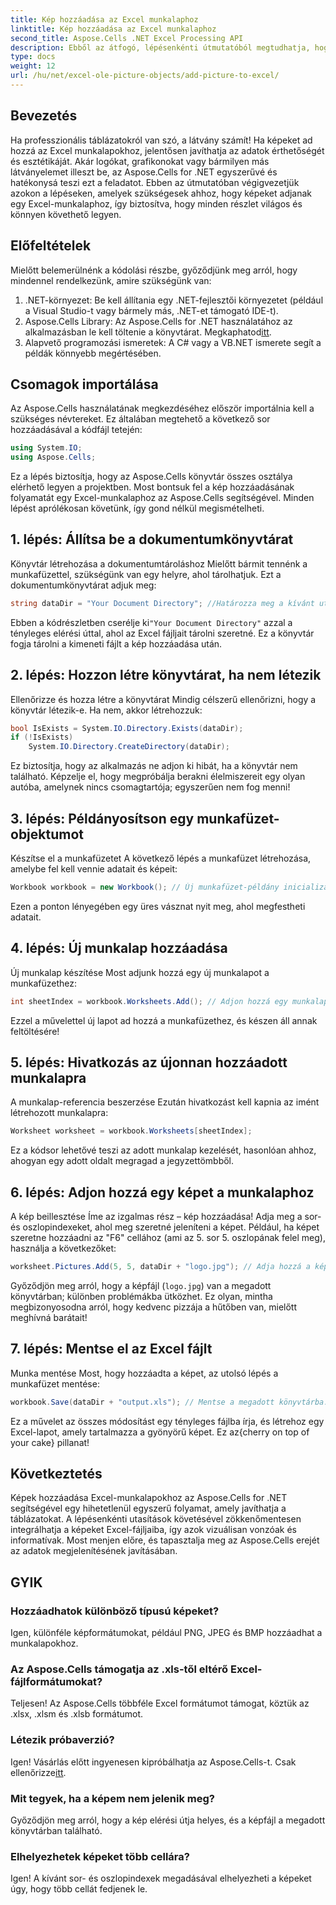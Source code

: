 ```yaml
---
title: Kép hozzáadása az Excel munkalaphoz
linktitle: Kép hozzáadása az Excel munkalaphoz
second_title: Aspose.Cells .NET Excel Processing API
description: Ebből az átfogó, lépésenkénti útmutatóból megtudhatja, hogyan adhat hozzá egyszerűen képeket Excel-munkalapokhoz az Aspose.Cells for .NET segítségével. Javítsa ki táblázatait.
type: docs
weight: 12
url: /hu/net/excel-ole-picture-objects/add-picture-to-excel/
---
```

## Bevezetés
Ha professzionális táblázatokról van szó, a látvány számít! Ha képeket ad hozzá az Excel munkalapokhoz, jelentősen javíthatja az adatok érthetőségét és esztétikáját. Akár logókat, grafikonokat vagy bármilyen más látványelemet illeszt be, az Aspose.Cells for .NET egyszerűvé és hatékonysá teszi ezt a feladatot. Ebben az útmutatóban végigvezetjük azokon a lépéseken, amelyek szükségesek ahhoz, hogy képeket adjanak egy Excel-munkalaphoz, így biztosítva, hogy minden részlet világos és könnyen követhető legyen.
## Előfeltételek
Mielőtt belemerülnénk a kódolási részbe, győződjünk meg arról, hogy mindennel rendelkezünk, amire szükségünk van:
1. .NET-környezet: Be kell állítania egy .NET-fejlesztői környezetet (például a Visual Studio-t vagy bármely más, .NET-et támogató IDE-t).
2.  Aspose.Cells Library: Az Aspose.Cells for .NET használatához az alkalmazásban le kell töltenie a könyvtárat. Megkaphatod[itt](https://releases.aspose.com/cells/net/).
3. Alapvető programozási ismeretek: A C# vagy a VB.NET ismerete segít a példák könnyebb megértésében.
## Csomagok importálása
Az Aspose.Cells használatának megkezdéséhez először importálnia kell a szükséges névtereket. Ez általában megtehető a következő sor hozzáadásával a kódfájl tetején:
```csharp
using System.IO;
using Aspose.Cells;
```
Ez a lépés biztosítja, hogy az Aspose.Cells könyvtár összes osztálya elérhető legyen a projektben.
Most bontsuk fel a kép hozzáadásának folyamatát egy Excel-munkalaphoz az Aspose.Cells segítségével. Minden lépést aprólékosan követünk, így gond nélkül megismételheti.
## 1. lépés: Állítsa be a dokumentumkönyvtárat
Könyvtár létrehozása a dokumentumtároláshoz
Mielőtt bármit tennénk a munkafüzettel, szükségünk van egy helyre, ahol tárolhatjuk. Ezt a dokumentumkönyvtárat adjuk meg:
```csharp
string dataDir = "Your Document Directory"; //Határozza meg a kívánt utat.
```
 Ebben a kódrészletben cserélje ki`"Your Document Directory"` azzal a tényleges elérési úttal, ahol az Excel fájljait tárolni szeretné. Ez a könyvtár fogja tárolni a kimeneti fájlt a kép hozzáadása után.
## 2. lépés: Hozzon létre könyvtárat, ha nem létezik
Ellenőrizze és hozza létre a könyvtárat
Mindig célszerű ellenőrizni, hogy a könyvtár létezik-e. Ha nem, akkor létrehozzuk:
```csharp
bool IsExists = System.IO.Directory.Exists(dataDir);
if (!IsExists)
    System.IO.Directory.CreateDirectory(dataDir);
```
Ez biztosítja, hogy az alkalmazás ne adjon ki hibát, ha a könyvtár nem található. Képzelje el, hogy megpróbálja berakni élelmiszereit egy olyan autóba, amelynek nincs csomagtartója; egyszerűen nem fog menni!
## 3. lépés: Példányosítson egy munkafüzet-objektumot
Készítse el a munkafüzetet
A következő lépés a munkafüzet létrehozása, amelybe fel kell vennie adatait és képeit:
```csharp
Workbook workbook = new Workbook(); // Új munkafüzet-példány inicializálása.
```
Ezen a ponton lényegében egy üres vásznat nyit meg, ahol megfestheti adatait.
## 4. lépés: Új munkalap hozzáadása
Új munkalap készítése
Most adjunk hozzá egy új munkalapot a munkafüzethez:
```csharp
int sheetIndex = workbook.Worksheets.Add(); // Adjon hozzá egy munkalapot, és szerezze be az indexét.
```
Ezzel a művelettel új lapot ad hozzá a munkafüzethez, és készen áll annak feltöltésére!
## 5. lépés: Hivatkozás az újonnan hozzáadott munkalapra
A munkalap-referencia beszerzése
Ezután hivatkozást kell kapnia az imént létrehozott munkalapra:
```csharp
Worksheet worksheet = workbook.Worksheets[sheetIndex];
```
Ez a kódsor lehetővé teszi az adott munkalap kezelését, hasonlóan ahhoz, ahogyan egy adott oldalt megragad a jegyzettömbből.
## 6. lépés: Adjon hozzá egy képet a munkalaphoz
A kép beillesztése
Íme az izgalmas rész – kép hozzáadása! Adja meg a sor- és oszlopindexeket, ahol meg szeretné jeleníteni a képet. Például, ha képet szeretne hozzáadni az "F6" cellához (ami az 5. sor 5. oszlopának felel meg), használja a következőket:
```csharp
worksheet.Pictures.Add(5, 5, dataDir + "logo.jpg"); // Adja hozzá a képet.
```
Győződjön meg arról, hogy a képfájl (`logo.jpg`) van a megadott könyvtárban; különben problémákba ütközhet. Ez olyan, mintha megbizonyosodna arról, hogy kedvenc pizzája a hűtőben van, mielőtt meghívná barátait!
## 7. lépés: Mentse el az Excel fájlt
Munka mentése
Most, hogy hozzáadta a képet, az utolsó lépés a munkafüzet mentése:
```csharp
workbook.Save(dataDir + "output.xls"); // Mentse a megadott könyvtárba.
```
 Ez a művelet az összes módosítást egy tényleges fájlba írja, és létrehoz egy Excel-lapot, amely tartalmazza a gyönyörű képet. Ez az{cherry on top of your cake} pillanat!
## Következtetés
Képek hozzáadása Excel-munkalapokhoz az Aspose.Cells for .NET segítségével egy hihetetlenül egyszerű folyamat, amely javíthatja a táblázatokat. A lépésenkénti utasítások követésével zökkenőmentesen integrálhatja a képeket Excel-fájljaiba, így azok vizuálisan vonzóak és informatívak. Most menjen előre, és tapasztalja meg az Aspose.Cells erejét az adatok megjelenítésének javításában.
## GYIK
### Hozzáadhatok különböző típusú képeket?
Igen, különféle képformátumokat, például PNG, JPEG és BMP hozzáadhat a munkalapokhoz.
### Az Aspose.Cells támogatja az .xls-től eltérő Excel-fájlformátumokat?
Teljesen! Az Aspose.Cells többféle Excel formátumot támogat, köztük az .xlsx, .xlsm és .xlsb formátumot.
### Létezik próbaverzió?
Igen! Vásárlás előtt ingyenesen kipróbálhatja az Aspose.Cells-t. Csak ellenőrizze[itt](https://releases.aspose.com/).
### Mit tegyek, ha a képem nem jelenik meg?
Győződjön meg arról, hogy a kép elérési útja helyes, és a képfájl a megadott könyvtárban található.
### Elhelyezhetek képeket több cellára?
Igen! A kívánt sor- és oszlopindexek megadásával elhelyezheti a képeket úgy, hogy több cellát fedjenek le.